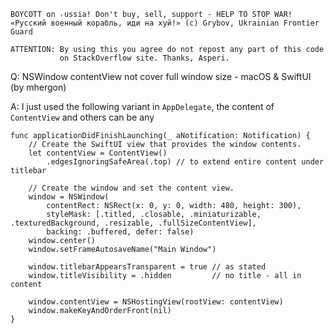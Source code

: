 ```
BOYCOTT on ᵣussia! Don't buy, sell, support - HELP TO STOP WAR!
«Русский военный корабль, иди на хуй!» (c) Grybov, Ukrainian Frontier Guard

ATTENTION: By using this you agree do not repost any part of this code
           on StackOverflow site. Thanks, Asperi.
```

Q: NSWindow contentView not cover full window size - macOS & SwiftUI (by mhergon)

A: I just used the following variant in `AppDelegate`, the content of `ContentView` and others can be any

    func applicationDidFinishLaunching(_ aNotification: Notification) {
        // Create the SwiftUI view that provides the window contents.
        let contentView = ContentView()
            .edgesIgnoringSafeArea(.top) // to extend entire content under titlebar 
    
        // Create the window and set the content view. 
        window = NSWindow(
            contentRect: NSRect(x: 0, y: 0, width: 480, height: 300),
            styleMask: [.titled, .closable, .miniaturizable, .texturedBackground, .resizable, .fullSizeContentView],
            backing: .buffered, defer: false)
        window.center()
        window.setFrameAutosaveName("Main Window")

        window.titlebarAppearsTransparent = true // as stated
        window.titleVisibility = .hidden         // no title - all in content
    
        window.contentView = NSHostingView(rootView: contentView)
        window.makeKeyAndOrderFront(nil)
    }

